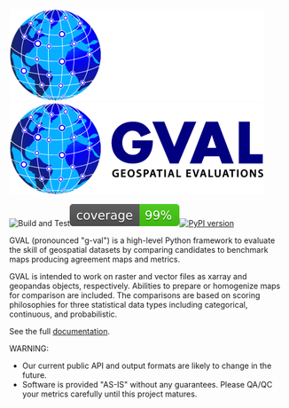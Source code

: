 ![alt text](../images/gval_dark_mode.png#gh-dark-mode-only)
![alt text](../images/gval_light_mode.png#gh-light-mode-only)

![Build and Test](https://github.com/NOAA-OWP/gval/actions/workflows/python-app.yml/badge.svg)![Coverage](https://github.com/NOAA-OWP/gval/raw/testing/docs/images/coverage.svg)[![PyPI version](https://badge.fury.io/py/gval.svg)](https://badge.fury.io/py/gval)

GVAL (pronounced "g-val") is a high-level Python framework to evaluate the skill of geospatial datasets by comparing candidates to benchmark maps producing agreement maps and metrics.

GVAL is intended to work on raster and vector files as xarray and geopandas objects, respectively. Abilities to prepare or homogenize maps for comparison are included. The comparisons are based on scoring philosophies for three statistical data types including categorical, continuous, and probabilistic.

See the full [documentation](https://noaa-owp.github.io/gval/).

WARNING:
- Our current public API and output formats are likely to change in the future.
- Software is provided "AS-IS" without any guarantees. Please QA/QC your metrics carefully until this project matures.
